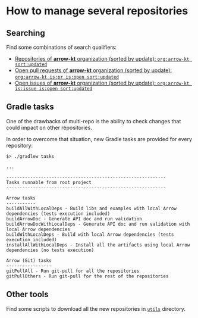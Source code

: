 # How to manage several repositories

## Searching

Find some combinations of search qualifiers:

* [Repositories of **arrow-kt** organization (sorted by update): `org:arrow-kt sort:updated`](https://github.com/search?q=org%3Aarrow-kt+sort%3Aupdated)
* [Open pull requests of **arrow-kt** organization (sorted by update): `org:arrow-kt is:pr is:open sort:updated`](https://github.com/search?q=org%3Aarrow-kt+is%3Apr+is%3Aopen+sort%3Aupdated)
* [Open issues of **arrow-kt** organization (sorted by update): `org:arrow-kt is:issue is:open sort:updated`](https://github.com/search?q=org%3Aarrow-kt+is%3Aissue+is%3Aopen+sort%3Aupdated&type=Issues)

## Gradle tasks

One of the drawbacks of multi-repo is the ability to check changes that could impact on other repositories.

In order to overcome that situation, new Gradle tasks are provided for every repository:

```
$> ./gradlew tasks

...

------------------------------------------------------------
Tasks runnable from root project
------------------------------------------------------------

Arrow tasks
-----------
buildAllWithLocalDeps - Build libs and examples with local Arrow dependencies (tests execution included)
buildArrowDoc - Generate API doc and run validation
buildArrowDocWithLocalDeps - Generate API doc and run validation with local Arrow dependencies
buildWithLocalDeps - Build with local Arrow dependencies (tests execution included)
installAllWithLocalDeps - Install all the artifacts using local Arrow dependencies (no tests execution)

Arrow (Git) tasks
-----------------
gitPullAll - Run git-pull for all the repositories
gitPullOthers - Run git-pull for the rest of the repositories
```

## Other tools

Find some scripts to download all the new repositories in [`utils`](utils/) directory.
